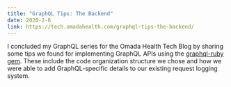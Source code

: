 ```yaml
---
title: "GraphQL Tips: The Backend"
date: 2020-2-6
link: https://tech.omadahealth.com/graphql-tips-the-backend/
---
```


I concluded my GraphQL series for the Omada Health Tech Blog by sharing some tips we found for implementing GraphQL APIs using the [graphql-ruby gem](https://graphql-ruby.org/). These include the code organization structure we chose and how we were able to add GraphQL-specific details to our existing request logging system.
